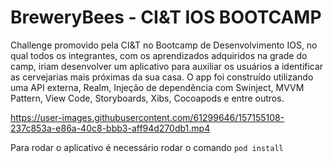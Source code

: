 # BreweryBees - CI&amp;T IOS BOOTCAMP


Challenge promovido pela CI&T no Bootcamp de Desenvolvimento IOS, no qual todos os integrantes, com os aprendizados adquiridos na grade do camp, iriam desenvolver um aplicativo para auxiliar os usuários a identificar as cervejarias mais próximas da sua casa. O app foi construído utilizando uma API externa, Realm, Injeção de dependência com Swinject, MVVM Pattern, View Code, Storyboards, Xibs, Cocoapods e entre outros.

https://user-images.githubusercontent.com/61299646/157155108-237c853a-e86a-40c8-bbb3-aff94d270db1.mp4

Para rodar o aplicativo é necessário rodar o comando `pod install`


